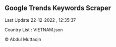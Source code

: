 

## Google Trends Keywords Scraper 
 
Last Update 22-12-2022 , 12:35:37

Country List :
VIETNAM.json



© Abdul Muttaqin 
